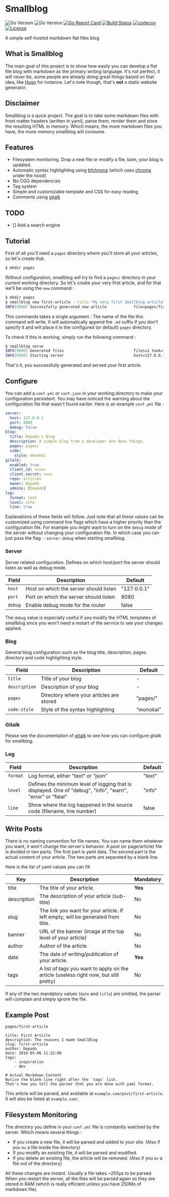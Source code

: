 # Smallblog

![Go Version](https://img.shields.io/badge/go-1.9-brightgreen.svg)
![Go Version](https://img.shields.io/badge/go-1.10-brightgreen.svg)
[![Go Report Card](https://goreportcard.com/badge/github.com/Depado/smallblog)](https://goreportcard.com/report/github.com/Depado/smallblog)
[![Build Status](https://drone.depado.eu/api/badges/Depado/smallblog/status.svg)](https://drone.depado.eu/Depado/smallblog)
[![codecov](https://codecov.io/gh/Depado/smallblog/branch/master/graph/badge.svg)](https://codecov.io/gh/Depado/smallblog)
[![License](https://img.shields.io/badge/license-MIT-blue.svg)](https://github.com/Depado/smallblog/blob/master/LICENSE)

A simple self-hosted markdown flat files blog

## What is Smallblog

The main goal of this project is to show how easily you can develop a flat file
blog with markdown as the primary writing language. It's not perfect, it will
never be, some people are already doing great things based on that idea, like
[Hugo](https://gohugo.io/) for instance. Let's note though, that's **not** a
static website generator.

## Disclaimer

Smallblog is a quick project. The goal is to take some markdown files with
front matter headers (written in yaml), parse them, render them and store the
resulting HTML in memory. Which means, the more markdown files you have, the
more memory smallblog will consume.

## Features

- Filesystem monitoring. Drop a new file or modify a file, bam, your blog is
updated.
- Automatic syntax highlighting using [bfchroma](https://github.com/Depado/bfchroma)
(which uses [chroma](https://github.com/alecthomas/chroma) under the hood)
- No CGO dependencies
- Tag system
- Simple and customizable template and CSS for easy reading
- Comments using [gitalk](https://github.com/gitalk/gitalk)

## TODO

- [] Add a search engine

## Tutorial

First of all you'll need a `pages` directory where you'll store all your
articles, so let's create that.

```sh
$ mkdir pages
```

Without configuration, smallblog will try to find a `pages/` directory in your 
current working directory. So let's create your very first article, and for that 
we'll be using the `new` command :

```sh
$ mkdir pages
$ smallblog new first-article --title "My very first Smallblog article"
INFO[0000] Successfully generated new article            file=pages/first-article.md
```

This commands takes a single argument : The name of the file this command will
write. It will automatically append the `.md` suffix if you don't specify it
and will place it in the configured (or default) `pages` directory.

To check if this is working, simply run the following command :

```sh
$ smallblog serve                
INFO[0000] Generated files                               files=1 took="201.207µs"
INFO[0000] Starting server                               host=127.0.0.1 port=8080
```

That's it, you successfully generated and served your first article.

## Configure

You can add a `conf.yml` or `conf.json` in your working directory to make your
configuration persistent. You may have noticed the warning about the
configuration file that wasn't found earlier. Here is an example `conf.yml`
file :

```yaml
server:
  host: 127.0.0.1
  port: 8080
  debug: false
blog:
  title: Depado's Blog
  description: A simple blog from a developer who does things.
  pages: pages/
  code:
    style: monokai
gitalk:
  enabled: true
  client_id: xxxxx
  client_secret: xxxx
  repo: articles
  owner: Depado
  admins: [Depado]
log:
  format: text
  level: info
  line: true
```

Explanations of these fields will follow. Just note that all these values
can be customized using command line flags which have a higher priority than
the configuration file. For example you might want to turn on the `debug` mode
of the server without changing your configuration file. In which case you can
just pass the flag `--server.debug` when starting smallblog.

### Server

Server related configuration. Defines on which host/port the server should
listen as well as debug mode.

| Field   | Description                            | Default     |
|---------|----------------------------------------|-------------|
| `host`  | Host on which the server should listen | "127.0.0.1" |
| `port`  | Port on which the server should listen | 8080        |
| `debug` | Enable debug mode for the router       | false       |

The `debug` value is especially useful if you modify the HTML templates of
smallblog since you won't need a restart of the service to see your changes
applied. 

### Blog

General blog configuration such as the blog title, description, pages directory
and code highlighting style.

| Field         | Description                              | Default   |
|---------------|------------------------------------------|-----------|
| `title`       | Title of your blog                       | -         |
| `description` | Description of your blog                 | -         |
| `pages`       | Directory where your articles are stored | "pages/"  |
| `code.style`  | Style of the syntax highlighting         | "monokai" |

### Gitalk

Please see the documentation of [gitalk](https://github.com/gitalk/gitalk) to
see how you can configure gitalk for smallblog.

### Log

| Field    | Description                                                                                                | Default |
|----------|------------------------------------------------------------------------------------------------------------|---------|
| `format` | Log format, either "text" or "json"                                                                        | "text"  |
| `level`  | Defines the minimum level of logging that is displayed. One of "debug", "info", "warn", "error" or "fatal" | "info"  |
| `line`   | Show where the log happened in the source code (filename, line number)                                     | false   |

## Write Posts

There is no naming convention for file names. You can name them whatever you
want, it won't change the server's behavior. A post (or page/article) file is
divided in two parts. The first part is yaml data. The second part is the actual
content of your article. The two parts are separated by a blank line.

Here is the list of yaml values you can fill

| Key         | Description                                                                           | Mandatory |
| ----------- | ------------------------------------------------------------------------------------- | --------- |
| title       | The title of your article.                                                            | **Yes**   |
| description | The description of your article (sub-title)                                           | No        |
| slug        | The link you want for your article. If left empty, will be generated from title.      | No        |
| banner      | URL of the banner (image at the top level of your article)                            | No        |
| author      | Author of the article                                                                 | No        |
| date        | The date of writing/publication of your article.                                      | **Yes**   |
| tags        | A list of tags you want to apply on the article (useless right now, but still pretty) | No        |

If any of the two mandatory values (`date` and `title`) are omitted, the parser will complain and simply ignore the file.

## Example Post

`pages/first-article`

```
title: First Article
description: The reasons I made SmallBlog
slug: first-article
author: Depado
date: 2016-05-06 11:22:00
tags:
    - inspiration
    - dev

# Actual Markdown Content
Notice the blank line right after the `tags` list.
That's how you tell the parser that you are done with yaml format.
```

This article will be parsed, and available at `example.com/post/first-article`.
It will also be listed at `example.com/`.


## Filesystem Monitoring

The directory you define in your `conf.yml` file is constantly watched by the
server. Which means several things :
 - If you create a new file, it will be parsed and added to your site.
   (Also if you `mv` a file inside the directory)
 - If you modify an exisiting file, it will be parsed and modified.
 - If you delete an existing file, the article will be removed. (Also if you
   `mv` a file out of the directory)

All these changes are instant. Usually a file takes ~250µs to be parsed. When
you restart the server, all the files will be parsed again so they are stored in
RAM (which is really efficient unless you have 250Mo of markdown file).
